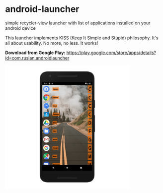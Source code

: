 # android-launcher
simple recycler-view launcher with list of applications installed on your android device

This launcher implements KISS (Keep It Simple and Stupid) philosophy. It's all about usability.
No more, no less. It works!

**Download from Google Play:** <a href="https://play.google.com/store/apps/details?id=com.ruslan.androidlauncher">https://play.google.com/store/apps/details?id=com.ruslan.androidlauncher</a>

<img src="screenshot.png" alt="New screenshot, with wallpaper!" width="400" />